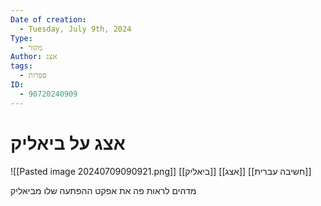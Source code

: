 ```yaml
---
Date of creation:
  - Tuesday, July 9th, 2024
Type:
  - מקור
Author: אצג
tags:
  - ספרות
ID:
  - 90720240909
---
```

# אצג על ביאליק
![[Pasted image 20240709090921.png]]
[[ביאליק]]
[[אצג]]
[[חשיבה עברית]]

מדהים לראות פה את אפקט ההפתעה שלו מביאליק